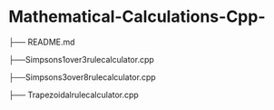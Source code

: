 # Mathematical-Calculations-Cpp-
├── README.md 

├──Simpsons1over3rulecalculator.cpp 

├──Simpsons3over8rulecalculator.cpp 

├── Trapezoidalrulecalculator.cpp
